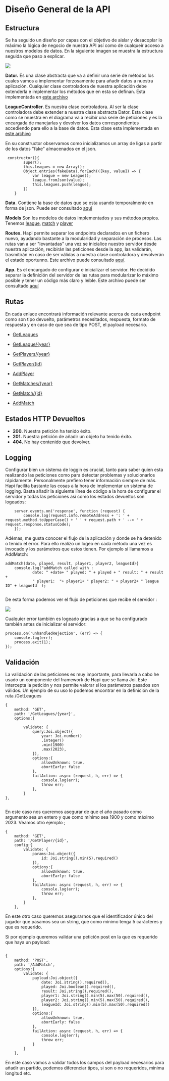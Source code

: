 # Diseño General de la API

## Estructura

Se ha seguido un diseño por capas con el objetivo de aislar y desacoplar lo máximo la lógica de negocio de nuestra API así como de cualqueir acceso a nuestros modelos de datos. En la siguiente imagen se muestra la estructura seguida que paso a explicar.

![](./images/arquitectura.png)


**Dator.** Es una clase abstracta que va a definir una serie de métodos los cuales vamos a implementar forzosamente para añadir datos a nuestra aplicación. Cualquier clase controladora de nuestra aplicación debe extenderla e implementar los métodos que en esta se definan. Esta implementada en [este archivo](../src/controller/Dator.js)

**LeagueController.** Es nuestra clase controladora. Al ser la clase controladora debe extender a nuestra clase abstracta Dator. Esta clase como se muestra en el diagrama va a recibir una serie de peticiones y es la encargada de manejarlas y devolver los datos correspondientes accediendo para ello a la base de datos. Esta clase esta implementada en [este archivo](../src/controller/LeagueController.js)

En su constructor observamos como inicializamos un array de ligas a partir de los datos "fake" almacenados en el json.
~~~
 constructor(){
        super();
        this.leagues = new Array();
        Object.entries(fakeData).forEach(([key, value]) => {
            var league = new League();
            league.fromJson(value);
            this.leagues.push(league);
        })
    }
~~~

**Data.** Contiene la base de datos que se esta usando temporalmente en forma de json. Puede ser consultado [aquí](../src/Data/data.json)

**Models** Son los modelos de datos implementados y sus métodos propios. Tenemos [league](../src/models/league.js), [match](../src/models/match.js) y [player](../src/models/player.js)

**Routes.** Hapi permite separar los endpoints declarados en un fichero nuevo, ayudando bastante a la modularidad y separación de procesos. Las rutas van a ser "levantadas" una vez se inicialice nuestro servidor desde nuestra aplicación, recibirán las peticiones desde la app, las validarán, trasmitirán en caso de ser válidas a nuestra clase controladora y devolverán el estado oportunno. Este archivo puede consultado [aquí](../src/routes.js).


**App.** Es el encargado de configurar e inicializar el servidor. He decidido separar la definición del servidor de las rutas para modularizar lo máximo posible y tener un código más claro y leíble. Este archivo puede ser consultado [aquí](../src/app.js)

## Rutas

En cada enlace encontrará información relevante acerca de cada endpoint como son tipo devuelto, parámetros necesitados, respuesta, formato de respuesta y en caso de que sea de tipo POST, el payload necesario.

* [GetLeagues](./rutas/GetLeagues.md)
 
* [GetLeague/{year}](./rutas/GetLeague.md)

* [GetPlayers/{year}](./rutas/GetPlayers.md)

* [GetPlayer/{id}](./rutas/GetPlayer.md)

* [AddPlayer](./rutas/AddPlayer.md)

* [GetMatches/{year}](./rutas/GetMatches.md)

* [GetMatch/{id}](./rutas/GetMatch.md)

* [AddMatch](./rutas/AddMatch.md)

## Estados HTTP Devueltos

* **200.** Nuestra petición ha tenido éxito.
* **201.** Nuestra petición de añadir un objeto ha tenido éxito.
* **404.** No hay contenido que devolver. 

## Logging

Configurar bien un sistema de loggin es crucial, tanto para saber quien esta realizando las peticiones como para detectar problemas y solucionarlos rápidamente. Personalmente prefiero tener información siempre de más. Hapi facilita bastante las cosas a la hora de implementar un sistema de logging. Basta añadir la siguiente línea de código a la hora de configurar el servidor y todas las peticiones así como los estados devueltos son logeados:

~~~
    server.events.on('response', function (request) {
        console.log(request.info.remoteAddress + ': ' + request.method.toUpperCase() + ' ' + request.path + ' --> ' + request.response.statusCode);
    });

~~~

Adémas, me gusta conocer el flujo de la aplicación y donde se ha detenido o tenido el error. Para ello realizo un logeo en cada método una vez es invocado y los parámetros que estos tienen. Por ejemplo si llamamos a AddMatch:

~~~
addMatch(date, played, result, player1, player2, leagueId){
    console.log("addMatch called with : 
            date: " +date+ " played: " + played + " result: " + result +
            " player1:  "+ player1+ " player2: " + player2+ " league ID" + leagueId  );
        
~~~

De esta forma podemos ver el flujo de peticiones que recibe el servidor :

![](./images/logs.png)

Cualquier error también es logeado gracias a que se ha configurado también antes de inicializar el servidor:

~~~
process.on('unhandledRejection', (err) => {
    console.log(err);
    process.exit(1);
});
~~~

## Validación

La validación de las peticiones es muy importante, para llevarla a cabo he usado un componente del framework de Hapi que se llama Joi. Este intercepta la petición y nos permite valorar si los parámetros pasados son válidos. Un ejemplo de su uso lo podemos encontrar en la definición de la ruta /GetLeagues

~~~
{
    method: 'GET',
    path: '/GetLeagues/{year}',
    options:{

        validate: {
            query:Joi.object({
                year: Joi.number()
                .integer()
                .min(1900)
                .max(2023),
            }),  
            options:{
                allowUnknown: true,
                abortEarly: false
            },
            failAction: async (request, h, err) => {
                console.log(err);
                throw err;
            },
        }
},


~~~

En este caso nos queremos asegurar de que el año pasado como argumento sea un entero y que como mínimo sea 1900 y como máximo 2023. Veamos otro ejemplo ;

~~~
{
    method: 'GET',
    path: '/GetPlayer/{id}',
    config:{
        validate: {
            params:Joi.object({
                id: Joi.string().min(5).required()
            }),  
            options:{
                allowUnknown: true,
                abortEarly: false
            },
            failAction: async (request, h, err) => {
                console.log(err);
                throw err;
            },
        }
    },

~~~
En este otro caso queremos asegurarnos que el identificador único del jugador que pasamos sea un string, que como mínimo tenga 5 carácteres y que es requerido.

Si por ejemplo queremos validar una petición post en la que es requerido que haya un payload:

~~~

{
    method: 'POST',
    path: '/AddMatch',
    options:{
        validate: {
            payload:Joi.object({
                date: Joi.string().required(),
                played: Joi.boolean().required(),
                result: Joi.string().required(),
                player1: Joi.string().min(5).max(50).required(),
                player2: Joi.string().min(5).max(50).required(),
                leagueId: Joi.string().min(5).max(50).required()
            }),
            options:{
                allowUnknown: true,
                abortEarly: false
            },
            failAction: async (request, h, err) => {
                console.log(err);
                throw err;
            }
        }
    }, 
~~~

En este caso vamos a validar todos los campos del payload necesarios para añadir un partido, podemos diferenciar tipos, si son o no requeridos, mínima longitud etc.